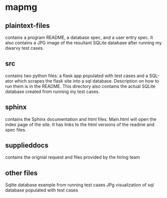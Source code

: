 # mapmg


## plaintext-files
contains a program README, a database spec, and a user entry spec. It also contains a JPG image of the resultant SQLite database after running my dwarvy test cases.
## src
contains two python files: a flask app populated with test cases and a SQL-ator which scrapes the flask site into a sql database. Description on how to run them is in the README. This directory also contains the actual SQLite database created from running my test cases. 

## sphinx
contains the Sphinx documentation and html files. Main.html will open the index page of the site.
It has links to the html versions of the readme and spec files.
## supplieddocs
contains the orignial request and files provided by the hiring team

## other files
Sqlite database example from running test cases
JPg visualization of sql database populated with test cases

